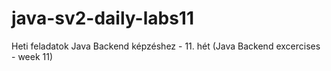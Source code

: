 # java-sv2-daily-labs11
Heti feladatok Java Backend képzéshez - 11. hét (Java Backend excercises - week 11)
